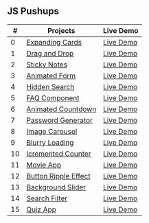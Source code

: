 <h2> JS Pushups </h2>

| #   | Projects                                                                                              | Live Demo                                                                       |
| --- | ----------------------------------------------------------------------------------------------------- | ------------------------------------------------------------------------------- |
| 0   | [Expanding Cards](https://github.com/KristinaChausheva/jsPushUps/tree/main/expanding-cards)           | [Live Demo](https://kristinachausheva.github.io/jsPushUps/expanding-cards)      |
| 1   | [Drag and Drop](https://github.com/KristinaChausheva/jsPushUps/tree/main/dragAndDrop)                 | [Live Demo](https://kristinachausheva.github.io/jsPushUps/dragAndDrop)          |
| 2   | [Sticky Notes](https://github.com/KristinaChausheva/jsPushUps/tree/main/sticky-notes)                 | [Live Demo](https://kristinachausheva.github.io/jsPushUps/sticky-notes)         |
| 3   | [Animated Form](https://github.com/KristinaChausheva/jsPushUps/tree/main/animated-form)               | [Live Demo](https://kristinachausheva.github.io/jsPushUps/animated-form)        |
| 4   | [Hidden Search](https://github.com/KristinaChausheva/jsPushUps/tree/main/hidden-search)               | [Live Demo](https://kristinachausheva.github.io/jsPushUps/hidden-search)        |
| 5   | [FAQ Component](https://github.com/KristinaChausheva/jsPushUps/tree/main/FAQ)                         | [Live Demo](https://kristinachausheva.github.io/jsPushUps/FAQ)                  |
| 6   | [Animated Countdown](https://github.com/KristinaChausheva/jsPushUps/tree/main/animated-countdown)     | [Live Demo](https://kristinachausheva.github.io/jsPushUps/animated-countdown)   |
| 7   | [Password Generator](https://github.com/KristinaChausheva/jsPushUps/tree/main/password-generator)     | [Live Demo](https://kristinachausheva.github.io/jsPushUps/password-generator)   |
| 8   | [Image Carousel](https://github.com/KristinaChausheva/jsPushUps/tree/main/image-carousel)             | [Live Demo](https://kristinachausheva.github.io/jsPushUps/image-carousel)       |
| 9   | [Blurry Loading](https://github.com/KristinaChausheva/jsPushUps/tree/main/blurry-loading)             | [Live Demo](https://kristinachausheva.github.io/jsPushUps/blurry-loading)       |
| 10  | [Icremented Counter](https://github.com/KristinaChausheva/jsPushUps/tree/main/incremented-counter)    | [Live Demo](https://kristinachausheva.github.io/jsPushUps/incremented-counter)  |
| 11  | [Movie App](https://github.com/KristinaChausheva/jsPushUps/tree/main/movie-app)                       | [Live Demo](https://kristinachausheva.github.io/jsPushUps/movie-app)            |
| 12  | [Button Ripple Effect](https://github.com/KristinaChausheva/jsPushUps/tree/main/button-ripple-effect) | [Live Demo](https://kristinachausheva.github.io/jsPushUps/button-ripple-effect) |
| 13  | [Background Slider](https://github.com/KristinaChausheva/jsPushUps/tree/main/background-slider)       | [Live Demo](https://kristinachausheva.github.io/jsPushUps/background-slider)    |
| 14  | [Search Filter](https://github.com/KristinaChausheva/jsPushUps/tree/main/search-filter)               | [Live Demo](https://kristinachausheva.github.io/jsPushUps/search-filter)        |
| 15  | [Quiz App](https://github.com/KristinaChausheva/jsPushUps/tree/main/quiz-app)                         | [Live Demo](https://kristinachausheva.github.io/jsPushUps/quiz-app)             |
